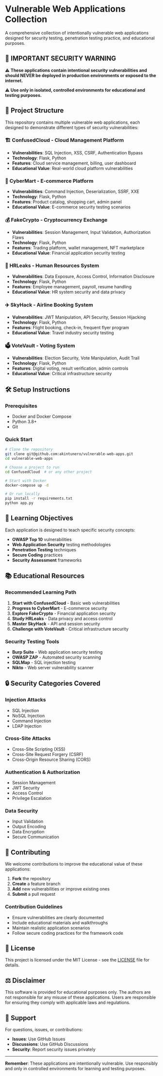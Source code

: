 # Vulnerable Web Applications Collection

A comprehensive collection of intentionally vulnerable web applications designed for security testing, penetration testing practice, and educational purposes.

## 🚨 **IMPORTANT SECURITY WARNING**

⚠️ **These applications contain intentional security vulnerabilities and should NEVER be deployed in production environments or exposed to the internet.**

⚠️ **Use only in isolated, controlled environments for educational and testing purposes.**

## 📁 Project Structure

This repository contains multiple vulnerable web applications, each designed to demonstrate different types of security vulnerabilities:

### 🏗️ **ConfusedCloud** - Cloud Management Platform
- **Vulnerabilities**: SQL Injection, XSS, CSRF, Authentication Bypass
- **Technology**: Flask, Python
- **Features**: Cloud service management, billing, user dashboard
- **Educational Value**: Real-world cloud platform vulnerabilities

### 🛒 **CyberMart** - E-commerce Platform  
- **Vulnerabilities**: Command Injection, Deserialization, SSRF, XXE
- **Technology**: Flask, Python
- **Features**: Product catalog, shopping cart, admin panel
- **Educational Value**: E-commerce security testing scenarios

### 💰 **FakeCrypto** - Cryptocurrency Exchange
- **Vulnerabilities**: Session Management, Input Validation, Authorization Flaws
- **Technology**: Flask, Python
- **Features**: Trading platform, wallet management, NFT marketplace
- **Educational Value**: Financial application security testing

### 👥 **HRLeaks** - Human Resources System
- **Vulnerabilities**: Data Exposure, Access Control, Information Disclosure
- **Technology**: Flask, Python
- **Features**: Employee management, payroll, resume handling
- **Educational Value**: HR system security and data privacy

### ✈️ **SkyHack** - Airline Booking System
- **Vulnerabilities**: JWT Manipulation, API Security, Session Hijacking
- **Technology**: Flask, Python
- **Features**: Flight booking, check-in, frequent flyer program
- **Educational Value**: Travel industry security testing

### 🗳️ **VoteVault** - Voting System
- **Vulnerabilities**: Election Security, Vote Manipulation, Audit Trail
- **Technology**: Flask, Python
- **Features**: Digital voting, result verification, admin controls
- **Educational Value**: Critical infrastructure security

## 🛠️ Setup Instructions

### Prerequisites
- Docker and Docker Compose
- Python 3.8+
- Git

### Quick Start
```bash
# Clone the repository
git clone git@github.com:akintunero/vulnerable-web-apps.git
cd vulnerable-web-apps

# Choose a project to run
cd ConfusedCloud  # or any other project

# Start with Docker
docker-compose up -d

# Or run locally
pip install -r requirements.txt
python app.py
```

## 🎯 Learning Objectives

Each application is designed to teach specific security concepts:

- **OWASP Top 10** vulnerabilities
- **Web Application Security** testing methodologies
- **Penetration Testing** techniques
- **Secure Coding** practices
- **Security Assessment** frameworks

## 📚 Educational Resources

### Recommended Learning Path
1. **Start with ConfusedCloud** - Basic web vulnerabilities
2. **Progress to CyberMart** - E-commerce security
3. **Explore FakeCrypto** - Financial application security
4. **Study HRLeaks** - Data privacy and access control
5. **Master SkyHack** - API and session security
6. **Challenge with VoteVault** - Critical infrastructure security

### Security Testing Tools
- **Burp Suite** - Web application security testing
- **OWASP ZAP** - Automated security scanning
- **SQLMap** - SQL injection testing
- **Nikto** - Web server vulnerability scanner

## 🔒 Security Categories Covered

### Injection Attacks
- SQL Injection
- NoSQL Injection
- Command Injection
- LDAP Injection

### Cross-Site Attacks
- Cross-Site Scripting (XSS)
- Cross-Site Request Forgery (CSRF)
- Cross-Origin Resource Sharing (CORS)

### Authentication & Authorization
- Session Management
- JWT Security
- Access Control
- Privilege Escalation

### Data Security
- Input Validation
- Output Encoding
- Data Encryption
- Secure Communication

## 🚀 Contributing

We welcome contributions to improve the educational value of these applications:

1. **Fork** the repository
2. **Create** a feature branch
3. **Add** new vulnerabilities or improve existing ones
4. **Submit** a pull request

### Contribution Guidelines
- Ensure vulnerabilities are clearly documented
- Include educational materials and walkthroughs
- Maintain realistic application scenarios
- Follow secure coding practices for the framework code

## 📄 License

This project is licensed under the MIT License - see the [LICENSE](LICENSE) file for details.

## ⚖️ Disclaimer

This software is provided for educational purposes only. The authors are not responsible for any misuse of these applications. Users are responsible for ensuring they comply with applicable laws and regulations.

## 🤝 Support

For questions, issues, or contributions:
- **Issues**: Use GitHub Issues
- **Discussions**: Use GitHub Discussions
- **Security**: Report security issues privately

---

**Remember**: These applications are intentionally vulnerable. Use responsibly and only in controlled environments for learning and testing purposes. 